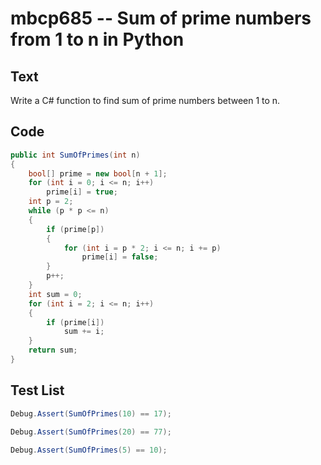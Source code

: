 # mbcp685 -- Sum of prime numbers from 1 to n in Python

## Text

Write a C# function to find sum of prime numbers between 1 to n.

## Code

```csharp
public int SumOfPrimes(int n)  
{  
    bool[] prime = new bool[n + 1];  
    for (int i = 0; i <= n; i++)  
        prime[i] = true;  
    int p = 2;  
    while (p * p <= n)  
    {  
        if (prime[p])  
        {  
            for (int i = p * 2; i <= n; i += p)  
                prime[i] = false;  
        }  
        p++;  
    }  
    int sum = 0;  
    for (int i = 2; i <= n; i++)  
    {  
        if (prime[i])  
            sum += i;  
    }  
    return sum;  
}
```

## Test List

```csharp
Debug.Assert(SumOfPrimes(10) == 17);
```

```csharp
Debug.Assert(SumOfPrimes(20) == 77);
```

```csharp
Debug.Assert(SumOfPrimes(5) == 10);
```
